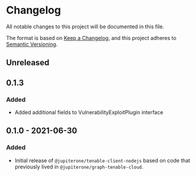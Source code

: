 # Changelog
All notable changes to this project will be documented in this file.

The format is based on [Keep a Changelog](https://keepachangelog.com/en/1.0.0/),
and this project adheres to [Semantic Versioning](https://semver.org/spec/v2.0.0.html).

## Unreleased

## 0.1.3

### Added

- Added additional fields to VulnerabilityExploitPlugin interface

## 0.1.0 - 2021-06-30

### Added

- Initial release of `@jupiterone/tenable-client-nodejs` based on code that previously lived in `@jupiterone/graph-tenable-cloud`.
